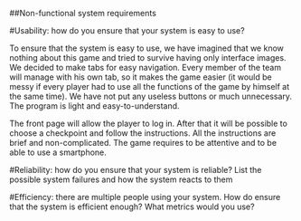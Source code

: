 ##Non-functional system requirements
 
#Usability: how do you ensure that your system is easy to use?

To ensure that the system is easy to use, 
we have imagined that we know nothing about this game and tried to survive having only interface images. 
We decided to make tabs for easy navigation. Every member of the team will manage with his own tab, 
so it makes the game easier 
(it would be messy if every player had to use all the functions of the game by himself at the same time).
We have not put any useless buttons or much unnecessary. The program is light and easy-to-understand. 

The front page will allow the player to log in. After that it will be possible to choose a
checkpoint and follow the instructions. All the instructions are brief and non-complicated. 
The game requires to be attentive and to be able to use a smartphone.

#Reliability: how do you ensure that your system is reliable? 
              List the possible system failures and how the system reacts to them
              
#Efficiency: there are multiple people using your system. 
             How do ensure that the system is efficient enough? 
             What metrics would you use?
